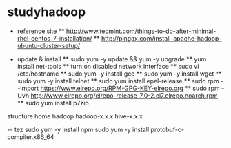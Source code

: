 # studyhadoop

* reference site
** http://www.tecmint.com/things-to-do-after-minimal-rhel-centos-7-installation/
** http://pingax.com/install-apache-hadoop-ubuntu-cluster-setup/

* update & install
** sudo yum -y update && yum -y upgrade
** yum install net-tools
** turn on disabled network interface
** sudo vi /etc/hostname
** sudo yum -y install gcc
** sudo yum -y install wget
** sudo yum -y install telnet
** sudo yum install epel-release
** sudo rpm --import https://www.elrepo.org/RPM-GPG-KEY-elrepo.org
** sudo rpm -Uvh http://www.elrepo.org/elrepo-release-7.0-2.el7.elrepo.noarch.rpm
** sudo yum install p7zip

structure
	home 
        	hadoop
                	hadoop-x.x.x
                	hive-x.x.x

-- tez
 sudo yum -y install npm
 sudo yum -y install protobuf-c-compiler.x86_64
